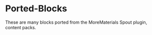 Ported-Blocks
=============

These are many blocks ported from the MoreMaterials Spout plugin, content packs.
